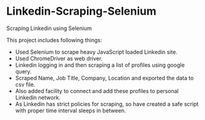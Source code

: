 # Linkedin-Scraping-Selenium
Scraping Linkedin using Selenium

This project includes following things:

- Used Selenium to scrape heavy JavaScript loaded Linkedin site.
- Used ChromeDriver as web driver.
- Linkedin logging in and then scraping a list of profiles using google query.
- Scraped Name, Job Title, Company, Location and exported the data to csv file.
- Also added facility to connect and add these profiles to personal Linkedin network.
- As Linkedin has strict policies for scraping, so have created a safe script with proper time interval sleeps in between.

